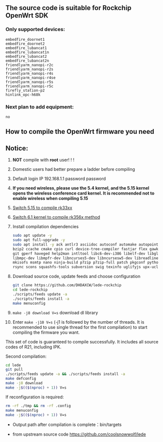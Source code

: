 ## The source code is suitable for Rockchip OpenWrt SDK
### Only supported devices:
```
embedfire_doornet1
embedfire_doornet2
embedfire_lubancat1
embedfire_lubancat1n
embedfire_lubancat2
embedfire_lubancat2n
friendlyarm_nanopi-r2c
friendlyarm_nanopi-r2s
friendlyarm_nanopi-r4s
friendlyarm_nanopi-r4se
friendlyarm_nanopi-r5s
friendlyarm_nanopi-r5c
firefly_station-p2
hinlink_opc-h68k
```

### Next plan to add equipment:
```
no
```
How to compile the OpenWrt firmware you need
-
Notice:
-
1. **NOT** compile with **root** user! ! !
2. Domestic users had better prepare a ladder before compiling
3. Default login IP 192.168.1.1 password password
4. **If you need wireless, please use the 5.4 kernel, and the 5.15 kernel opens the wireless conference card kernel. It is recommended not to enable wireless when compiling 5.15**
5. [Switch 5.15 to compile rk33xx](https://github.com/DHDAXCW/lede-rockchip/blob/stable/linux5.15.md)
6. [Switch 6.1 kernel to compile rk356x method](https://github.com/DHDAXCW/lede-rockchip/blob/stable/linux6.x.md)

2. Install compilation dependencies

   ```bash
   sudo apt update -y
   sudo apt full-upgrade -y
   sudo apt install -y ack antlr3 asciidoc autoconf automake autopoint binutils bison build-essential \
   bzip2 ccache cmake cpio curl device-tree-compiler fastjar flex gawk gettext gcc-multilib g++-multilib \
   git gperf haveged help2man intltool libc6-dev-i386 libelf-dev libglib2.0-dev libgmp3-dev libltdl-dev \
   libmpc-dev libmpfr-dev libncurses5-dev libncursesw5-dev libreadline-dev libssl-dev libtool lrzsz aria2 lib32gcc-s1 \
   mkisofs msmtp nano ninja-build p7zip p7zip-full patch pkgconf python2.7 python3 python3-pip libpython3-dev qemu-utils \
   rsync scons squashfs-tools subversion swig texinfo uglifyjs upx-ucl unzip vim wget xmlto xxd zlib1g-dev libfuse-dev
   ```

3. Download source code, update feeds and choose configuration

   ```bash
   git clone https://github.com/DHDAXCW/lede-rockchip
   cd lede-rockchip
   ./scripts/feeds update -a
   ./scripts/feeds install -a
   make menuconfig
   ```

5. `make -j8 download V=s` download dl library

6. Enter `make -j10 V=s` (-j1 is followed by the number of threads. It is recommended to use single thread for the first compilation) to start compiling the firmware you want.

This set of code is guaranteed to compile successfully. It includes all source codes of R21, including IPK.

Second compilation:
```bash
cd lede
git pull
./scripts/feeds update -a && ./scripts/feeds install -a
make defconfig
make -j8 download
make -j$(($(nproc) + 1)) V=s
```

If reconfiguration is required:
```bash
rm -rf ./tmp && rm -rf .config
make menuconfig
make -j$(($(nproc) + 1)) V=s
```

- Output path after compilation is complete：bin/targets

- from upstream source code https://github.com/coolsnowwolf/lede
